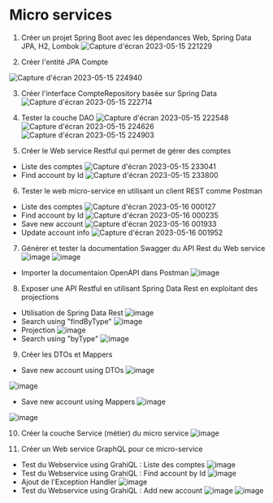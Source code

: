# Micro services
1. Créer un projet Spring Boot avec les dépendances Web, Spring Data JPA, H2, Lombok
![Capture d'écran 2023-05-15 221229](https://github.com/oumaimabenaboud/micro_service/assets/120368654/02ac3d92-0004-44fb-820d-c99d5a85cc03)

2. Créer l'entité JPA Compte

![Capture d'écran 2023-05-15 224940](https://github.com/oumaimabenaboud/micro_service/assets/120368654/3c2aec23-6ea3-4de5-b39e-2c647f12cbe4)


3. Créer l'interface CompteRepository basée sur Spring Data
![Capture d'écran 2023-05-15 222714](https://github.com/oumaimabenaboud/micro_service/assets/120368654/05661bc5-e13b-4a5d-afe7-f7d491ecf8eb)

4. Tester la couche DAO
![Capture d'écran 2023-05-15 222548](https://github.com/oumaimabenaboud/micro_service/assets/120368654/ad9bacbe-b79d-443f-a436-c66075799bb0)
![Capture d'écran 2023-05-15 224626](https://github.com/oumaimabenaboud/micro_service/assets/120368654/21a25c27-a002-45c0-9ca2-6f38aae0af9b)
![Capture d'écran 2023-05-15 224903](https://github.com/oumaimabenaboud/micro_service/assets/120368654/3d53149a-c291-4c3c-9e9c-9060092f639d)

5. Créer le Web service Restful qui permet de gérer des comptes
- Liste des comptes
![Capture d'écran 2023-05-15 233041](https://github.com/oumaimabenaboud/micro_service/assets/120368654/38169c7f-0caa-489e-813e-5da839dfa1b7)
- Find account by Id
![Capture d'écran 2023-05-15 233800](https://github.com/oumaimabenaboud/micro_service/assets/120368654/d13f2bcc-b305-4d08-82e7-b62fecf8fb3c)

6. Tester le web micro-service en utilisant un client REST comme Postman
- Liste des comptes
![Capture d'écran 2023-05-16 000127](https://github.com/oumaimabenaboud/micro_service/assets/120368654/b620654e-f8fe-4074-9b8d-4d4bb7bdc135)
- Find account by Id
![Capture d'écran 2023-05-16 000235](https://github.com/oumaimabenaboud/micro_service/assets/120368654/54fa6eee-0d09-4c94-9f90-8f2352c0adbf)
- Save new account
![Capture d'écran 2023-05-16 001933](https://github.com/oumaimabenaboud/micro_service/assets/120368654/13a79119-322e-488c-9c98-66af947530a8)
- Update account info
![Capture d'écran 2023-05-16 001952](https://github.com/oumaimabenaboud/micro_service/assets/120368654/e6472709-1265-4da6-8c9b-3b7e36e57998)

7. Générer et tester la documentation Swagger du API Rest du Web service
![image](https://github.com/oumaimabenaboud/micro_service/assets/120368654/8e5b7eba-678d-4436-aa21-aecc4f755cad)
![image](https://github.com/oumaimabenaboud/micro_service/assets/120368654/aaf31962-957c-4584-bbc8-6e3b80464148)
- Importer la documentaion OpenAPI dans Postman
![image](https://github.com/oumaimabenaboud/micro_service/assets/120368654/968b22d2-af90-46c0-be0a-35b63d086932)

8. Exposer une API Restful en utilisant Spring Data Rest en exploitant des projections
- Utilisation de Spring Data Rest
![image](https://github.com/oumaimabenaboud/micro_service/assets/120368654/3f23c2dd-f8cb-42c5-bd3f-fc53347b7045)
- Search using "findByType"
![image](https://github.com/oumaimabenaboud/micro_service/assets/120368654/7d742709-bafa-458f-8af9-12c3d591632b)
- Projection
![image](https://github.com/oumaimabenaboud/micro_service/assets/120368654/99fb0e1a-b608-4f0c-bf0f-620a1e48a9d3)
- Search using "byType"
![image](https://github.com/oumaimabenaboud/micro_service/assets/120368654/e0b2c396-9d71-43ab-a78e-2f37b168136c)

9. Créer les DTOs et Mappers
- Save new account using DTOs
![image](https://github.com/oumaimabenaboud/micro_service/assets/120368654/4fb9fff8-7bec-4667-846e-d2a81b3fb36a)

![image](https://github.com/oumaimabenaboud/micro_service/assets/120368654/e938205a-e136-4fcd-83c3-271d02752aae)
- Save new account using Mappers
![image](https://github.com/oumaimabenaboud/micro_service/assets/120368654/52c1bc57-869e-441e-8df2-dda8d0c01789)

![image](https://github.com/oumaimabenaboud/micro_service/assets/120368654/f51e2990-4f37-4775-aacd-a41f73537558)

10. Créer la couche Service (métier) du micro service
![image](https://github.com/oumaimabenaboud/micro_service/assets/120368654/f0ba00f7-401a-491d-ad30-2472965f9173)

11. Créer un Web service GraphQL pour ce micro-service
- Test du Webservice using GrahiQL : Liste des comptes
![image](https://github.com/oumaimabenaboud/micro_service/assets/120368654/ace2badd-a62c-4019-b7fc-1b9d652d01f6)
- Test du Webservice using GrahiQL : Find account by Id
![image](https://github.com/oumaimabenaboud/micro_service/assets/120368654/35c6fc4b-36ab-4527-a2a9-678ee5515e68)
- Ajout de l'Exception Handler
![image](https://github.com/oumaimabenaboud/micro_service/assets/120368654/1a11a723-27c9-4066-a723-afa742a91d4a)
- Test du Webservice using GrahiQL : Add new account
![image](https://github.com/oumaimabenaboud/micro_service/assets/120368654/3cd59bd4-0b01-4d01-b301-988107c4c912)
![image](https://github.com/oumaimabenaboud/micro_service/assets/120368654/62c6b6b3-4c17-49ff-9844-d91ba883d68a)
